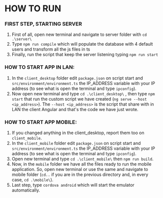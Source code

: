 # HOW TO RUN

### FIRST STEP, STARTING SERVER
1. First of all, open new terminal and navigate to server folder with `cd .\server\`
2. Type `npm run compile` which will populate the database with 4 default users and transform all the js files in ts
3. Finally, run the script that keep the server listening typing `npm run start`

### HOW TO START APP IN LAN:
1. In the `client_desktop` folder edit `package.json` on script start and `src/environment/environment.ts` the IP_ADDRESS variable with your IP address (to see what is open the terminal and type `ipconfig`).
2. Now open new terminal and type `cd .\client_desktop\` , then type `npm start` that run the custom script we have created (`ng serve --host <ip_address>`).
The `--host <ip_address>` is the script that share with in LAN the client Angular and that's the code we have just wrote.

### HOW TO START APP MOBILE:
1. If you changed anything in the client_desktop, report them too on `client_mobile`.
2. In the `client_mobile` folder edit `package.json` on script start and `src/environment/environment.ts` the IP_ADDRESS variable with your IP address (to see what is open the terminal and type `ipconfig`).
3. Open new terminal and type `cd .\client_mobile\` then `npm run build`.
4. Now, in the `mobile` folder we have all the files ready to run the mobile application. So, open new terminal or use the same and navigate to mobile folder (`cd..` if you are in the previous directory and, in every case, `cd .\mobile\`). 
5. Last step, type `cordova android` which will start the emulator automatically.
